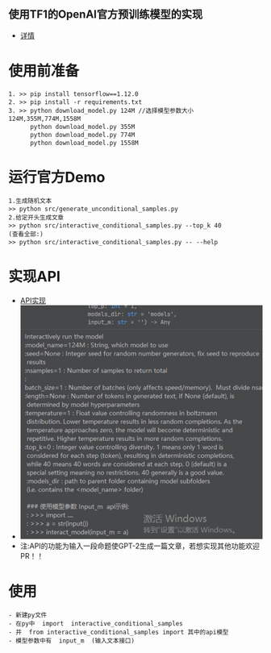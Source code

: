 ## 使用TF1的OpenAI官方预训练模型的实现
- [详情](https://github.com/FloatTech/AI-Bot/blob/main/TF1_GPT-2/DEVELOPERS.md)

# 使用前准备
```
1. >> pip install tensorflow==1.12.0
2. >> pip install -r requirements.txt
3. >> python download_model.py 124M //选择模型参数大小 124M,355M,774M,1558M
      python download_model.py 355M
      python download_model.py 774M
      python download_model.py 1558M

```

# 运行官方Demo

```
1.生成随机文本
>> python src/generate_unconditional_samples.py 
2.给定开头生成文章
>> python src/interactive_conditional_samples.py --top_k 40
(查看全部:)
>> python src/interactive_conditional_samples.py -- --help

```

# 实现API
- [API实现](https://github.com/FloatTech/AI-Bot/blob/main/TF1_GPT-2/src/interactive_conditional_samples.py)
- ![Image](https://github.com/FloatTech/AI-Bot/blob/main/TF1_GPT-2/%E6%8D%95%E8%8E%B7.PNG?raw=true)
- 注:API的功能为输入一段命题使GPT-2生成一篇文章，若想实现其他功能欢迎PR！！
# 使用
```
- 新建py文件
- 在py中  import  interactive_conditional_samples 
- 并  from interactive_conditional_samples import 其中的api模型
- 模型参数中有  input_m  (输入文本接口)
```
